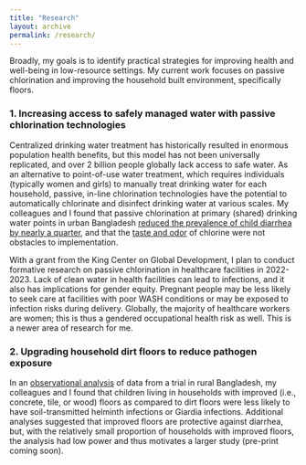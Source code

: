 ```yaml
---
title: "Research"
layout: archive
permalink: /research/
---
```

Broadly, my goals is to identify practical strategies for improving health and well-being in low-resource settings. My current work focuses on passive chlorination and improving the household built environment, specifically floors.

### 1. Increasing access to safely managed water with passive chlorination technologies
Centralized drinking water treatment has historically resulted in enormous population health benefits, but this model has not been universally replicated, and over 2 billion people globally lack access to safe water. As an alternative to point-of-use water treatment, which requires individuals (typically women and girls) to manually treat drinking water for each household, passive, in-line chlorination technologies have the potential to automatically chlorinate and disinfect drinking water at various scales. My colleagues and I found that passive chlorination at primary (shared) drinking water points in urban Bangladesh [reduced the prevalence of child diarrhea by nearly a quarter](https://doi.org/10.1016/S2214-109X(19)30315-8), and that the [taste and odor](https://doi.org/10.1016/j.scitotenv.2017.09.135) of chlorine were not obstacles to implementation.

With a grant from the King Center on Global Development, I plan to conduct formative research on passive chlorination in healthcare facilities in 2022-2023. Lack of clean water in health facilities can lead to infections, and it also has implications for gender equity. Pregnant people may be less likely to seek care at facilities with poor WASH conditions or may be exposed to infection risks during delivery. Globally, the majority of healthcare workers are women; this is thus a gendered occupational health risk as well. This is a newer area of research for me.

### 2. Upgrading household dirt floors to reduce pathogen exposure
In an [observational analysis](https://doi.org/10.1016/S2214-109X(20)30523-4) of data from a trial in rural Bangladesh, my colleagues and I found that children living in households with improved (i.e., concrete, tile, or wood) floors as compared to dirt floors were less likely to have soil-transmitted helminth infections or Giardia infections. Additional analyses suggested that improved floors are protective against diarrhea, but, with the relatively small proportion of households with improved floors, the analysis had low power and thus motivates a larger study (pre-print coming soon). 
